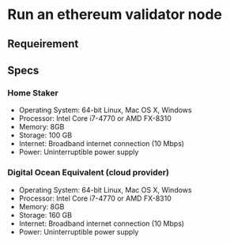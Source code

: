# Run an ethereum validator node

## Requeirement

## Specs

### Home Staker

- Operating System: 64-bit Linux, Mac OS X, Windows
- Processor: Intel Core i7-4770 or AMD FX-8310
- Memory: 8GB
- Storage: 100 GB
- Internet: Broadband internet connection (10 Mbps)
- Power: Uninterruptible power supply

### Digital Ocean Equivalent (cloud provider)

- Operating System: 64-bit Linux, Mac OS X, Windows
- Processor: Intel Core i7-4770 or AMD FX-8310
- Memory: 8GB
- Storage: 160 GB
- Internet: Broadband internet connection (10 Mbps)
- Power: Uninterruptible power supply

